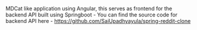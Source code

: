 MDCat like application using Angular, this serves as frontend for the backend API built using Springboot - You can find the source code for backend API here - https://github.com/SaiUpadhyayula/spring-reddit-clone

